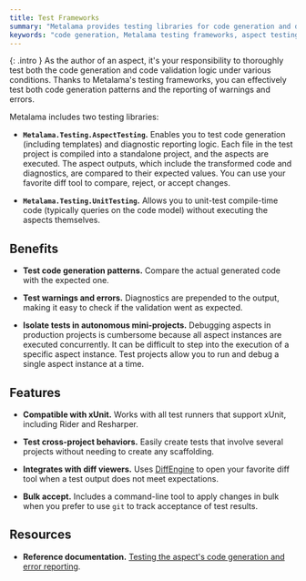 ```yaml
---
title: Test Frameworks
summary: "Metalama provides testing libraries for code generation and diagnostics, supporting xUnit and integrating with diff tools for efficient testing."
keywords: "code generation, Metalama testing frameworks, aspect testing, code validation, xUnit integration, diff tools, compile-time testing, unit testing, error reporting"
---
```


{: .intro }
As the author of an aspect, it's your responsibility to thoroughly test both the code generation and code validation logic under various conditions. Thanks to Metalama's testing frameworks, you can effectively test both code generation patterns and the reporting of warnings and errors.

Metalama includes two testing libraries:

- **`Metalama.Testing.AspectTesting`.** Enables you to test code generation (including templates) and diagnostic reporting logic. Each file in the test project is compiled into a standalone project, and the aspects are executed. The aspect outputs, which include the transformed code and diagnostics, are compared to their expected values. You can use your favorite diff tool to compare, reject, or accept changes.

- **`Metalama.Testing.UnitTesting`.** Allows you to unit-test compile-time code (typically queries on the code model) without executing the aspects themselves.

## Benefits

- **Test code generation patterns.** Compare the actual generated code with the expected one.

- **Test warnings and errors.** Diagnostics are prepended to the output, making it easy to check if the validation went as expected.

- **Isolate tests in autonomous mini-projects.** Debugging aspects in production projects is cumbersome because all aspect instances are executed concurrently. It can be difficult to step into the execution of a specific aspect instance. Test projects allow you to run and debug a single aspect instance at a time.

## Features

- **Compatible with xUnit.** Works with all test runners that support xUnit, including Rider and Resharper.

- **Test cross-project behaviors.** Easily create tests that involve several projects without needing to create any scaffolding.

- **Integrates with diff viewers.** Uses [DiffEngine](https://github.com/VerifyTests/DiffEngine) to open your favorite diff tool when a test output does not meet expectations.

- **Bulk accept.** Includes a command-line tool to apply changes in bulk when you prefer to use `git` to track acceptance of test results.

## Resources

- **Reference documentation.** [Testing the aspect's code generation and error reporting](https://doc.metalama.net/conceptual/aspects/testing/aspect-testing).
